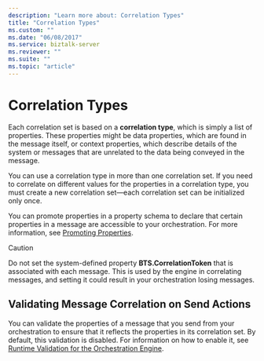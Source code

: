 ```yaml
---
description: "Learn more about: Correlation Types"
title: "Correlation Types"
ms.custom: ""
ms.date: "06/08/2017"
ms.service: biztalk-server
ms.reviewer: ""
ms.suite: ""
ms.topic: "article"
---
```

# Correlation Types
Each correlation set is based on a **correlation type**, which is simply a list of properties. These properties might be data properties, which are found in the message itself, or context properties, which describe details of the system or messages that are unrelated to the data being conveyed in the message.  
  
 You can use a correlation type in more than one correlation set. If you need to correlate on different values for the properties in a correlation type, you must create a new correlation set—each correlation set can be initialized only once.  
  
 You can promote properties in a property schema to declare that certain properties in a message are accessible to your orchestration. For more information, see [Promoting Properties](../core/promoting-properties.md).  
  
> [!CAUTION]
>  Do not set the system-defined property **BTS.CorrelationToken** that is associated with each message. This is used by the engine in correlating messages, and setting it could result in your orchestration losing messages.  
  
## Validating Message Correlation on Send Actions  
 You can validate the properties of a message that you send from your orchestration to ensure that it reflects the properties in its correlation set. By default, this validation is disabled. For information on how to enable it, see [Runtime Validation for the Orchestration Engine](../core/runtime-validation-for-the-orchestration-engine.md).
